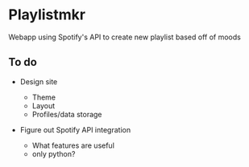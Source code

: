 # Playlistmkr
Webapp using Spotify's API to create new playlist based off of moods

## To do
- Design site
    - Theme
    - Layout
    - Profiles/data storage
    
- Figure out Spotify API integration
    - What features are useful
    - only python?
